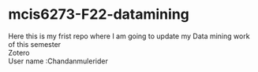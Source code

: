# mcis6273-F22-datamining

Here this is my frist repo where I am going to update my Data mining work of this semester<br>
Zotero <br>
User name :Chandanmulerider 

